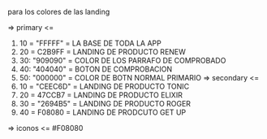 para los colores de las landing 

=> primary <=
1. 10 = "FFFFF" = LA BASE DE TODA LA APP
2. 20 = C2B9FF = LANDING DE PRODUCTO RENEW
3. 30: "909090" = COLOR DE LOS PARRAFO DE COMPROBADO
4. 40: "404040" = BOTON DE COMPROBACION
5. 50: "000000" = COLOR DE BOTN NORMAL PRIMARIO
=> secondary <=
6. 10 = "CEEC6D" = LANDING DE PRODUCTO TONIC
7. 20 = 47CCB7 = LANDING DE PRODUCTO ELIXIR
8. 30 = "2694B5" = LANDING DE PRODUCTO  ROGER
9. 40 = F08080 = LANDING DE PRODCUTO GET UP

=> iconos <=
   #F08080
>